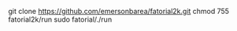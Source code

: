 git clone https://github.com/emersonbarea/fatorial2k.git
chmod 755 fatorial2k/run
sudo fatorial/./run
